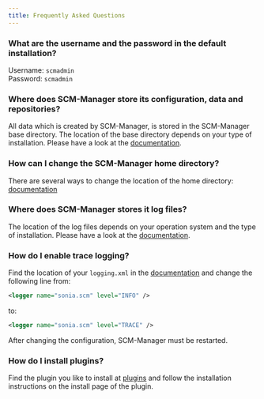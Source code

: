 ```yaml
---
title: Frequently Asked Questions
---
```


### What are the username and the password in the default installation?

Username: `scmadmin`\
Password: `scmadmin`

### Where does SCM-Manager store its configuration, data and repositories?

All data which is created by SCM-Manager, is stored in the SCM-Manager  base directory.
The location of the base directory depends on your type of installation.
Please have a look at the [documentation](../configuration/basedirectory/).

### How can I change the SCM-Manager home directory?

There are several ways to change the location of the home directory: [documentation](../configuration/basedirectory/#change-base-directory-location)

### Where does SCM-Manager stores it log files?

The location of the log files depends on your operation system and the type of installation.
Please have a look at the [documentation](../configuration/logging/).

### How do I enable trace logging?

Find the location of your `logging.xml` in the [documentation](../configuration/logging/#configuration) and change the following line from:

```xml
<logger name="sonia.scm" level="INFO" />
```
to:

```xml
<logger name="sonia.scm" level="TRACE" />
```

After changing the configuration, SCM-Manager must be restarted.

### How do I install plugins?

Find the plugin you like to install at [plugins](/plugins#categories) and follow the installation instructions on the install page of the plugin.
